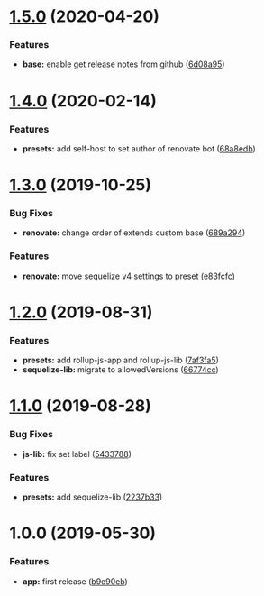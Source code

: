 # [1.5.0](https://github.com/eclass/renovate-config/compare/v1.4.0...v1.5.0) (2020-04-20)


### Features

* **base:** enable get release notes from github ([6d08a95](https://github.com/eclass/renovate-config/commit/6d08a9576e19bd3b08f9e1b2818207c8ce30f185))

# [1.4.0](https://github.com/eclass/renovate-config/compare/v1.3.0...v1.4.0) (2020-02-14)


### Features

* **presets:** add self-host to set author of renovate bot ([68a8edb](https://github.com/eclass/renovate-config/commit/68a8edb5e203819cd85c78982219ffcd39a6cfec))

# [1.3.0](https://github.com/eclass/renovate-config/compare/v1.2.0...v1.3.0) (2019-10-25)


### Bug Fixes

* **renovate:** change order of extends custom base ([689a294](https://github.com/eclass/renovate-config/commit/689a294))


### Features

* **renovate:** move sequelize v4 settings to preset ([e83fcfc](https://github.com/eclass/renovate-config/commit/e83fcfc))

# [1.2.0](https://github.com/eclass/renovate-config/compare/v1.1.0...v1.2.0) (2019-08-31)


### Features

* **presets:** add rollup-js-app and rollup-js-lib ([7af3fa5](https://github.com/eclass/renovate-config/commit/7af3fa5))
* **sequelize-lib:** migrate to allowedVersions ([66774cc](https://github.com/eclass/renovate-config/commit/66774cc))

# [1.1.0](https://github.com/eclass/renovate-config/compare/v1.0.0...v1.1.0) (2019-08-28)


### Bug Fixes

* **js-lib:** fix set label ([5433788](https://github.com/eclass/renovate-config/commit/5433788))


### Features

* **presets:** add sequelize-lib ([2237b33](https://github.com/eclass/renovate-config/commit/2237b33))

# 1.0.0 (2019-05-30)


### Features

* **app:** first release ([b9e90eb](https://github.com/eclass/renovate-config/commit/b9e90eb))
